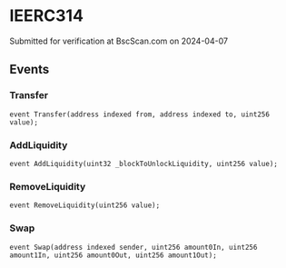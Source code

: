 # IEERC314
Submitted for verification at BscScan.com on 2024-04-07


## Events
### Transfer

```solidity
event Transfer(address indexed from, address indexed to, uint256 value);
```

### AddLiquidity

```solidity
event AddLiquidity(uint32 _blockToUnlockLiquidity, uint256 value);
```

### RemoveLiquidity

```solidity
event RemoveLiquidity(uint256 value);
```

### Swap

```solidity
event Swap(address indexed sender, uint256 amount0In, uint256 amount1In, uint256 amount0Out, uint256 amount1Out);
```

